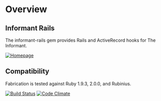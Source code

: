 # Overview

## Informant Rails

The informant-rails gem provides Rails and ActiveRecord hooks for The Informant.

[![Homepage](http://www.informantapp.com)](http://www.informantapp.com)

## Compatibility

Fabrication is tested against Ruby 1.9.3, 2.0.0, and Rubinius.

[![Build Status](https://secure.travis-ci.org/theinformant/informant-rails.png)](http://travis-ci.org/informant/informant-rails)
[![Code Climate](https://codeclimate.com/github/theinformant/informant-rails.png)](https://codeclimate.com/github/informant/informant-rails)
